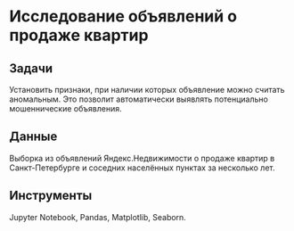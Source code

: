 # Исследование объявлений о продаже квартир


## Задачи

Установить признаки, при наличии которых объявление можно считать аномальным. Это позволит автоматически выявлять потенциально мошеннические объявления.


## Данные

Выборка из объявлений Яндекс.Недвижимости о продаже квартир в Санкт-Петербурге и соседних населённых пунктах за несколько лет.


## Инструменты

Jupyter Notebook, Pandas, Matplotlib, Seaborn.
